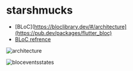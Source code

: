 # starshmucks

- [BLoC](https://bloclibrary.dev/#/architecture](https://pub.dev/packages/flutter_bloc)
- [BLoC refrence](https://bloclibrary.dev/#/architecture)

![architecture](https://user-images.githubusercontent.com/113116169/209114829-48602721-f9bc-4a9b-acb3-ef4579811d2d.png)

![bloceventsstates](https://user-images.githubusercontent.com/113116169/209115335-af1e06ec-cc07-420e-88fe-f6bcb921b66c.png)


